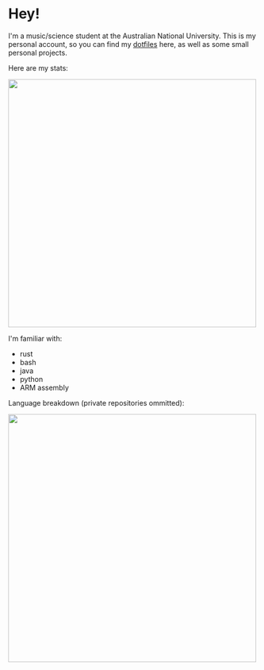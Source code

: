 # Hey!

I'm a music/science student at the Australian National University. This is my personal account, so you can find my [dotfiles](https://github.com/nebulaeandstars/dotfiles) here, as well as some small personal projects.

Here are my stats:

<img width=500 src="https://github-readme-stats.vercel.app/api?username=nebulaeandstars&show_icons=true&hide_border=true&&count_private=true&include_all_commits=true&theme=nightowl" />

I'm familiar with:
- rust
- bash
- java
- python
- ARM assembly

Language breakdown (private repositories ommitted):

<img width=500 src="https://github-readme-stats.vercel.app/api/top-langs/?username=nebulaeandstars&show_icons=true&hide_border=true&&count_private=true&include_all_commits=true&theme=nightowl&layout=compact&exclude_repo=dwm,st,xmenu,dmenu&langs_count=5&card_width=450" />

